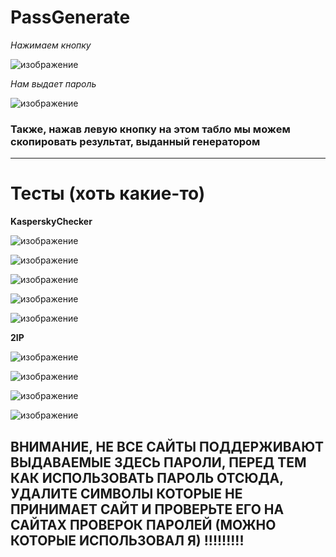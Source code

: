 # PassGenerate

*Нажимаем кнопку*

![изображение](https://user-images.githubusercontent.com/88831850/144833871-a44fc803-c692-40c7-8226-5db8672c6e7a.png)

*Нам выдает пароль*

![изображение](https://user-images.githubusercontent.com/88831850/144833903-57c58358-c9fe-4b79-8d29-296fcd2fe487.png)

### Также, нажав левую кнопку на этом табло мы можем скопировать результат, выданный генератором 

------------------------------------------------------------------------------------------------------------------------------

# Тесты  (хоть какие-то)

**KasperskyChecker**

![изображение](https://user-images.githubusercontent.com/88831850/144834662-9d2d598c-2897-426f-8986-73ea367cfd17.png)

![изображение](https://user-images.githubusercontent.com/88831850/144834713-b7874f80-ba88-454d-87b0-c152f6a2d898.png)

![изображение](https://user-images.githubusercontent.com/88831850/144834763-684d5ece-a8dc-4601-a1fa-93fa5330adca.png)

![изображение](https://user-images.githubusercontent.com/88831850/144834797-63046d80-4e3d-4f39-a716-5d8d3d985fe3.png)

![изображение](https://user-images.githubusercontent.com/88831850/144834813-fe0f9ca9-4342-431c-b8a7-b3065a84b1a1.png)

**2IP**

![изображение](https://user-images.githubusercontent.com/88831850/145671345-beffa227-5466-46ea-b02c-429237ef497c.png)

![изображение](https://user-images.githubusercontent.com/88831850/145671354-e32a3f59-777c-4d52-822b-9458ec1d195b.png)

![изображение](https://user-images.githubusercontent.com/88831850/145671366-361b256d-008e-408f-9703-f2691c4e96f2.png)

![изображение](https://user-images.githubusercontent.com/88831850/145671373-06e1c4ac-316b-4961-be97-b469a297cc6c.png)


## ВНИМАНИЕ, НЕ ВСЕ САЙТЫ ПОДДЕРЖИВАЮТ ВЫДАВАЕМЫЕ ЗДЕСЬ ПАРОЛИ, ПЕРЕД ТЕМ КАК ИСПОЛЬЗОВАТЬ ПАРОЛЬ ОТСЮДА, УДАЛИТЕ СИМВОЛЫ КОТОРЫЕ НЕ ПРИНИМАЕТ САЙТ И ПРОВЕРЬТЕ ЕГО НА САЙТАХ ПРОВЕРОК ПАРОЛЕЙ (МОЖНО КОТОРЫЕ ИСПОЛЬЗОВАЛ Я) !!!!!!!!!


